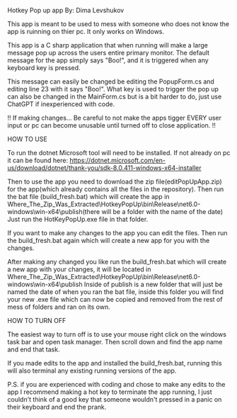 Hotkey Pop up app 
By: Dima Levshukov

This app is meant to be used to mess with someone who does not know the app is ruinning on thier pc. It only works on Windows.

This app is a C sharp application that when running will make a large message pop up across the users entire primary monitor. 
The default message for the app simply says "Boo!", and it is triggered when any keyboard key is pressed.

This message can easily be changed be editing the PopupForm.cs and editing line 23 with it says "Boo!".
What key is used to trigger the pop up can also be changed in the MainForm.cs but is a bit harder to do, just use ChatGPT if inexperienced with code.

!! If making changes... Be careful to not make the apps tigger EVERY user input or pc can become unusable until turned off to close application. !!


HOW TO USE

To run the dotnet Microsoft tool will need to be installed. If not already on pc it can be found here:
https://dotnet.microsoft.com/en-us/download/dotnet/thank-you/sdk-8.0.411-windows-x64-installer

Then to use the app you need to download the zip file(editPopUpApp.zip) for the app(which already contains all the files in the repository). Then run the bat file (build_fresh.bat) which will create the app in Where_The_Zip_Was_Extracted\HotkeyPopUp\bin\Release\net6.0-windows\win-x64\publish\(there will be a folder with the name of the date)
Just run the HotKeyPopUp.exe file in that folder.

If you want to make any changes to the app you can edit the files. Then run the build_fresh.bat again which will create a new app for you with the changes.

After making any changed you like run the build_fresh.bat which will create a new app with your changes, it will be located in
Where_The_Zip_Was_Extracted\HotkeyPopUp\bin\Release\net6.0-windows\win-x64\publish
Inside of publish is a new folder that will just be named the date of when you ran the bat file, inside this folder you will find your new .exe file which can now be copied and removed from the rest of mess of folders and ran on its own.



HOW TO TURN OFF

The easiest way to turn off is to use your mouse right click on the windows task bar and open task manager. Then scroll down and find the app name and end that task.

If you made edits to the app and installed the build_fresh.bat, running this will also terminal any existing running versions of the app.





P.S. if you are experienced with coding and chose to make any edits to the app I recommend making a hot key to terminate the app running, I just couldn't think of a good key that someone wouldn't pressed in a panic on their keyboard and end the prank.
